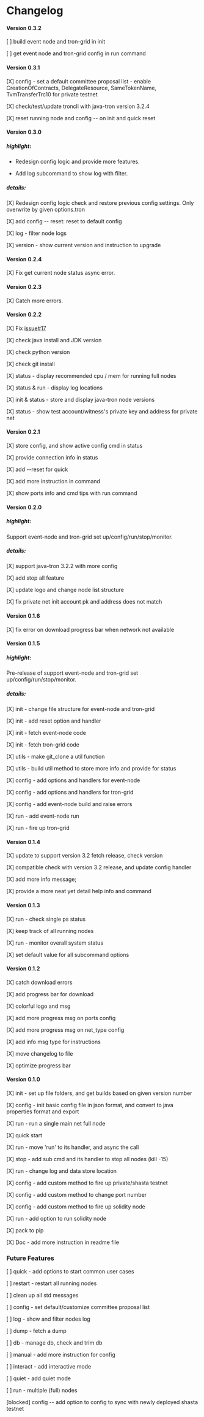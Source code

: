 # Changelog

#### Version 0.3.2

[ ] build event node and tron-grid in init

[ ] get event node and tron-grid config in run command

#### Version 0.3.1

[X] config - set a default committee proposal list - enable CreationOfContracts, DelegateResource, SameTokenName, TvmTransferTrc10 for private testnet

[X] check/test/update troncli with java-tron version 3.2.4

[X] reset running node and config -- on init and quick reset

#### Version 0.3.0

##### highlight:

* Redesign config logic and provide more features.

* Add log subcommand to show log with filter.

##### details:

[X] Redesign config logic check and restore previous config settings. Only overwrite by given options.tron

[X] add config -- reset: reset to default config

[X] log - filter node logs

[X] version - show current version and instruction to upgrade


#### Version 0.2.4

[X] Fix get current node status async error.

#### Version 0.2.3

[X] Catch more errors.

#### Version 0.2.2

[X] Fix [issue#17](https://github.com/tronprotocol/tron-cli/issues/17)

[X] check java install and JDK version

[X] check python version

[X] check git install

[X] status - display recommended cpu / mem for running full nodes

[X] status & run - display log locations

[X] init & status - store and display java-tron node versions

[X] status - show test account/witness's private key and address for private net

#### Version 0.2.1

[X] store config, and show active config cmd in status

[X] provide connection info in status

[X] add --reset for quick

[X] add more instruction in command

[X] show ports info and cmd tips with run command

#### Version 0.2.0

##### highlight:

Support event-node and tron-grid set up/config/run/stop/monitor.

##### details:

[X] support java-tron 3.2.2 with more config

[X] add stop all feature

[X] update logo and change node list structure

[X] fix private net init account pk and address does not match

#### Version 0.1.6

[X] fix error on download progress bar when network not available

#### Version 0.1.5

##### highlight:

Pre-release of support event-node and tron-grid set up/config/run/stop/monitor.

##### details:

[X] init - change file structure for event-node and tron-grid

[X] init - add reset option and handler

[X] init - fetch event-node code

[X] init - fetch tron-grid code

[X] utils - make git_clone a util function

[X] utils - build util method to store more info and provide for status

[X] config - add options and handlers for event-node

[X] config - add options and handlers for tron-grid

[X] config - add event-node build and raise errors

[X] run - add event-node run

[X] run - fire up tron-grid

#### Version 0.1.4

[X] update to support version 3.2 fetch release, check version

[X] compatible check with version 3.2 release, and update config handler

[X] add more info message;

[X] provide a more neat yet detail help info and command

#### Version 0.1.3

[X] run - check single ps status

[X] keep track of all running nodes

[X] run - monitor overall system status

[X] set default value for all subcommand options

#### Version 0.1.2

[X] catch download errors

[X] add progress bar for download

[X] colorful logo and msg

[X] add more progress msg on ports config

[X] add more progress msg on net_type config

[X] add info msg type for instructions

[X] move changelog to file

[X] optimize progress bar

#### Version 0.1.0

[X] init - set up file folders, and get builds based on given version number

[X] config - init basic config file in json format, and convert to java properties format and export

[X] run - run a single main net full node

[X] quick start

[X] run - move 'run' to its handler, and async the call 

[X] stop - add sub cmd and its handler to stop all nodes (kill -15)

[X] run - change log and data store location

[X] config - add custom method to fire up private/shasta testnet

[X] config - add custom method to change port number

[X] config - add custom method to fire up solidity node

[X] run - add option to run solidity node

[X] pack to pip

[X] Doc - add more instruction in readme file

### Future Features

[ ] quick - add options to start common user cases

[ ] restart - restart all running nodes

[ ] clean up all std messages

[ ] config - set default/customize committee proposal list

[ ] log - show and filter nodes log

[ ] dump - fetch a dump

[ ] db - manage db, check and trim db

[ ] manual - add more instruction for config

[ ] interact - add interactive mode

[ ] quiet - add quiet mode

[ ] run - multiple (full) nodes

[blocked] config -- add option to config to sync with newly deployed shasta testnet
